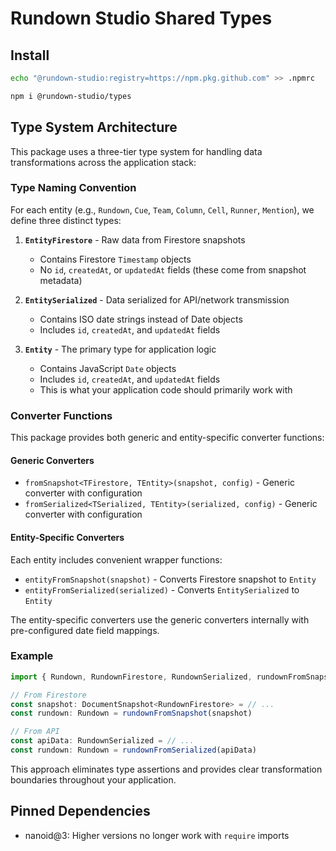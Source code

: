 # Rundown Studio Shared Types

## Install

```sh
echo "@rundown-studio:registry=https://npm.pkg.github.com" >> .npmrc

npm i @rundown-studio/types
```

## Type System Architecture

This package uses a three-tier type system for handling data transformations across the application stack:

### Type Naming Convention

For each entity (e.g., `Rundown`, `Cue`, `Team`, `Column`, `Cell`, `Runner`, `Mention`), we define three distinct types:

1. **`EntityFirestore`** - Raw data from Firestore snapshots
   - Contains Firestore `Timestamp` objects
   - No `id`, `createdAt`, or `updatedAt` fields (these come from snapshot metadata)

2. **`EntitySerialized`** - Data serialized for API/network transmission
   - Contains ISO date strings instead of Date objects
   - Includes `id`, `createdAt`, and `updatedAt` fields

3. **`Entity`** - The primary type for application logic
   - Contains JavaScript `Date` objects
   - Includes `id`, `createdAt`, and `updatedAt` fields
   - This is what your application code should primarily work with

### Converter Functions

This package provides both generic and entity-specific converter functions:

#### Generic Converters
- `fromSnapshot<TFirestore, TEntity>(snapshot, config)` - Generic converter with configuration
- `fromSerialized<TSerialized, TEntity>(serialized, config)` - Generic converter with configuration

#### Entity-Specific Converters
Each entity includes convenient wrapper functions:
- `entityFromSnapshot(snapshot)` - Converts Firestore snapshot to `Entity`
- `entityFromSerialized(serialized)` - Converts `EntitySerialized` to `Entity`

The entity-specific converters use the generic converters internally with pre-configured date field mappings.

### Example

```typescript
import { Rundown, RundownFirestore, RundownSerialized, rundownFromSnapshot, rundownFromSerialized } from '@rundown-studio/types'

// From Firestore
const snapshot: DocumentSnapshot<RundownFirestore> = // ...
const rundown: Rundown = rundownFromSnapshot(snapshot)

// From API
const apiData: RundownSerialized = // ...
const rundown: Rundown = rundownFromSerialized(apiData)
```

This approach eliminates type assertions and provides clear transformation boundaries throughout your application.

## Pinned Dependencies

- nanoid@3: Higher versions no longer work with `require` imports
